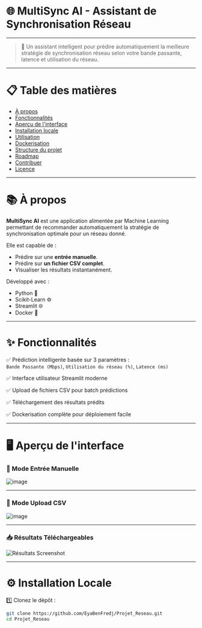 # 🌐 MultiSync AI - Assistant de Synchronisation Réseau


---
> 🚀 Un assistant intelligent pour prédire automatiquement la meilleure stratégie de synchronisation réseau selon votre bande passante, latence et utilisation du réseau.

---

# 📋 Table des matières

- [À propos](#-à-propos)
- [Fonctionnalités](#-fonctionnalités)
- [Aperçu de l'interface](#-aperçu-de-linterface)
- [Installation locale](#-installation-locale)
- [Utilisation](#-utilisation)
- [Dockerisation](#-dockerisation)
- [Structure du projet](#-structure-du-projet)
- [Roadmap](#-roadmap)
- [Contribuer](#-contribuer)
- [Licence](#-licence)

---

# 📚 À propos

**MultiSync AI** est une application alimentée par Machine Learning permettant de recommander automatiquement la stratégie de synchronisation optimale pour un réseau donné.

Elle est capable de :
- Prédire sur une **entrée manuelle**.
- Prédire sur **un fichier CSV complet**.
- Visualiser les résultats instantanément.

Développé avec :
- Python 🐍
- Scikit-Learn ⚙️
- Streamlit 🌐
- Docker 🐳

---

# ✨ Fonctionnalités

✅ Prédiction intelligente basée sur 3 paramètres :  
`Bande Passante (Mbps)`, `Utilisation du réseau (%)`, `Latence (ms)`

✅ Interface utilisateur Streamlit moderne

✅ Upload de fichiers CSV pour batch prédictions

✅ Téléchargement des résultats prédits

✅ Dockerisation complète pour déploiement facile

---

# 🖥️ Aperçu de l'interface

### 🎯 Mode Entrée Manuelle
![image](https://github.com/user-attachments/assets/67534af2-775e-4ea3-9cc9-7c337452ebc4)

---

### 📄 Mode Upload CSV
![image](https://github.com/user-attachments/assets/92c1e5b2-862f-4d3e-af9c-8e57a8fbad13)

---

### 📥 Résultats Téléchargeables
![Résultats Screenshot](https://via.placeholder.com/800x500.png?text=R%C3%A9sultats+Pr%C3%A9dits)

---

# ⚙️ Installation Locale

1️⃣ Clonez le dépôt :

```bash
git clone https://github.com/EyaBenFredj/Projet_Reseau.git
cd Projet_Reseau

